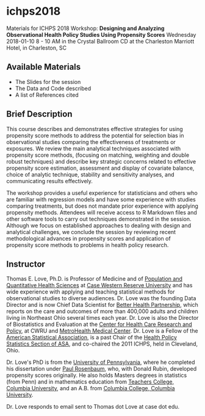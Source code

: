 # ichps2018

Materials for ICHPS 2018 Workshop: **Designing and Analyzing Observational Health Policy Studies Using Propensity Scores**
Wednesday 2018-01-10 8 - 10 AM in the Crystal Ballroom CD at the Charleston Marriott Hotel, in Charleston, SC

## Available Materials

- The Slides for the session
- The Data and Code described
- A list of References cited

## Brief Description

This course describes and demonstrates effective strategies for using propensity score methods to address the potential for selection bias in observational studies comparing the effectiveness of treatments or exposures. We review the main analytical techniques associated with propensity score methods, (focusing on matching, weighting and double robust techniques) and describe key strategic concerns related to effective propensity score estimation, assessment and display of covariate balance, choice of analytic technique, stability and sensitivity analyses, and communicating results effectively.

The workshop provides a useful experience for statisticians and others who are familiar with regression models and have some experience with studies comparing treatments, but does not mandate prior experience with applying propensity methods. Attendees will receive access to R Markdown files and other software tools to carry out techniques demonstrated in the session. Although we focus on established approaches to dealing with design and analytical challenges, we conclude the session by reviewing recent methodological advances in propensity scores and application of propensity score methods to problems in health policy research.

## Instructor

Thomas E. Love, Ph.D. is Professor of Medicine and of [Population and Quantitative Health Sciences](http://epbiwww.case.edu/) at [Case Western Reserve University](http://case.edu/) and has wide experience with applying and teaching statistical methods for observational studies to diverse audiences. Dr. Love was the founding Data Director and is now Chief Data Scientist for [Better Health Partnership](http://www.betterhealthpartnership.org/data_center/), which reports on the care and outcomes of more than 400,000 adults and children living in Northeast Ohio several times each year. Dr. Love is also the Director of Biostatistics and Evaluation at the [Center for Health Care Research and Policy](http://www.chrp.org), at CWRU and [MetroHealth Medical Center](https://www.metrohealth.org/research). Dr. Love is a Fellow of the [American Statistical Association](http://www.amstat.org/), is a past Chair of the [Health Policy Statistics Section of ASA](http://community.amstat.org/hpss/home), and co-chaired the 2011 ICHPS, held in Cleveland, Ohio. 

Dr. Love's PhD is from the [University of Pennsylvania](https://statistics.wharton.upenn.edu/), where he completed his dissertation under [Paul Rosenbaum](http://www-stat.wharton.upenn.edu/~rosenbap/), who, with Donald Rubin, developed propensity scores originally. He also holds Masters degrees in statistics (from Penn) and in mathematics education from [Teachers College, Columbia University](http://www.tc.columbia.edu/), and an A.B. from [Columbia College, Columbia University](https://www.college.columbia.edu/). 

Dr. Love responds to email sent to Thomas dot Love at case dot edu.
